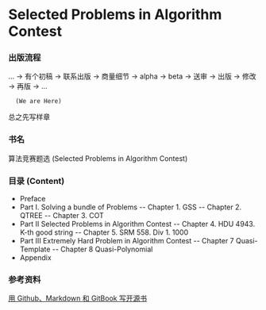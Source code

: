 Selected Problems in Algorithm Contest
======

### 出版流程
  ... -> 有个初稿  -> 联系出版 -> 商量细节 -> alpha -> beta -> 送审 -> 出版 -> 修改 -> 再版 -> ...
  
      (We are Here)

总之先写样章

### 书名
算法竞赛题选 (Selected Problems in Algorithm Contest)

### 目录 (Content)

- Preface
- Part I. Solving a bundle of Problems
-- Chapter 1. GSS
-- Chapter 2. QTREE
-- Chapter 3. COT
- Part II Selected Problems in Algorithm Contest
-- Chapter 4. HDU 4943. K-th good string
-- Chapter 5. SRM 558. Div 1. 1000
- Part III Extremely Hard Problem in Algorithm Contest 
-- Chapter 7 Quasi-Template
-- Chapter 8 Quasi-Polynomial
- Appendix


### 参考资料
[用 Github、Markdown 和 GitBook 写开源书](http://my.oschina.net/waylau/blog/355179)

[](http://user.qzone.qq.com/251815992/blog/1396717742)


